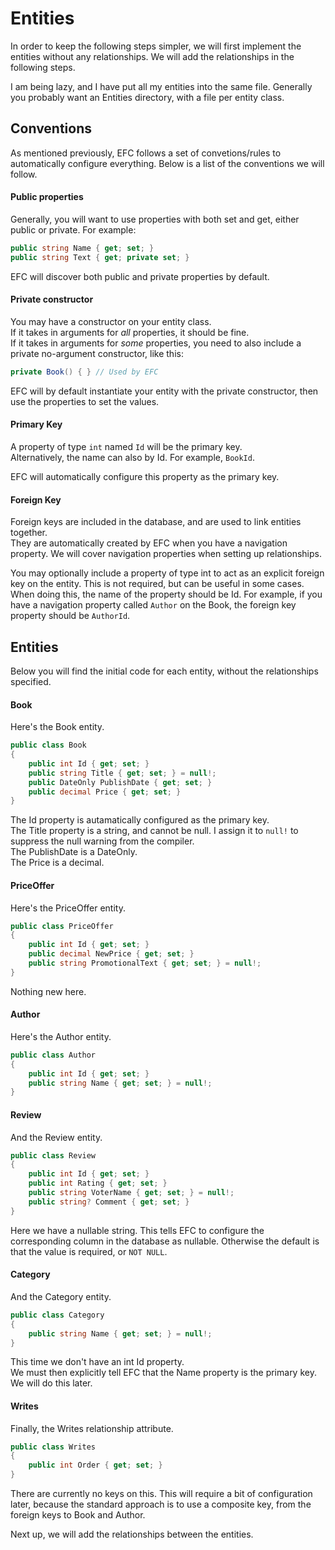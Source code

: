 # Entities
In order to keep the following steps simpler, we will first implement the entities without any relationships. We will add the relationships in the following steps.

I am being lazy, and I have put all my entities into the same file. Generally you probably want an Entities directory, with a file per entity class.

## Conventions
As mentioned previously, EFC follows a set of convetions/rules to automatically configure everything. Below is a list of the conventions we will follow.

#### Public properties
Generally, you will want to use properties with both set and get, either public or private. For example:

```csharp
public string Name { get; set; }
public string Text { get; private set; }
```
EFC will discover both public and private properties by default.

#### Private constructor
You may have a constructor on your entity class.\
If it takes in arguments for _all_ properties, it should be fine.\
If it takes in arguments for _some_ properties, you need to also include a private no-argument constructor, like this:

```csharp
private Book() { } // Used by EFC
```

EFC will by default instantiate your entity with the private constructor, then use the properties to set the values.

#### Primary Key
A property of type `int` named `Id` will be the primary key.\
Alternatively, the name can also by <class-name>Id. For example, `BookId`.

EFC will automatically configure this property as the primary key.

#### Foreign Key
Foreign keys are included in the database, and are used to link entities together.\
They are automatically created by EFC when you have a navigation property. We will cover navigation properties when setting up relationships.

You may optionally include a property of type int to act as an explicit foreign key on the entity. This is not required, but can be useful in some cases.\
When doing this, the name of the property should be <navigation-property-name>Id. For example, if you have a navigation property called `Author` on the Book, the foreign key property should be `AuthorId`.

## Entities
Below you will find the initial code for each entity, without the relationships specified.


#### Book
Here's the Book entity.

```csharp
public class Book
{
    public int Id { get; set; }
    public string Title { get; set; } = null!;
    public DateOnly PublishDate { get; set; }
    public decimal Price { get; set; }
}
```

The Id property is autamatically configured as the primary key.\
The Title property is a string, and cannot be null. I assign it to `null!` to suppress the null warning from the compiler.\
The PublishDate is a DateOnly.\
The Price is a decimal.

#### PriceOffer
Here's the PriceOffer entity.

```csharp
public class PriceOffer
{
    public int Id { get; set; }
    public decimal NewPrice { get; set; }
    public string PromotionalText { get; set; } = null!;
}
```
Nothing new here.

#### Author
Here's the Author entity.

```csharp
public class Author
{
    public int Id { get; set; }
    public string Name { get; set; } = null!;
}
```

#### Review
And the Review entity.

```csharp
public class Review
{
    public int Id { get; set; }
    public int Rating { get; set; }
    public string VoterName { get; set; } = null!;
    public string? Comment { get; set; }
}
```
Here we have a nullable string. This tells EFC to configure the corresponding column in the database as nullable. Otherwise the default is that the value is required, or `NOT NULL`.

#### Category
And the Category entity.

```csharp
public class Category
{
    public string Name { get; set; } = null!;
}
```
This time we don't have an int Id property.\
We must then explicitly tell EFC that the Name property is the primary key. We will do this later.

#### Writes
Finally, the Writes relationship attribute.

```csharp
public class Writes
{
    public int Order { get; set; }
}
```

There are currently no keys on this. This will require a bit of configuration later, because the standard approach is to use a composite key, from the foreign keys to Book and Author.

Next up, we will add the relationships between the entities.